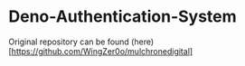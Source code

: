 # Deno-Authentication-System

Original repository can be found (here)[https://github.com/WingZer0o/mulchronedigital]
